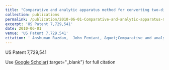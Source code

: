 ```yaml
---
title: "Comparative and analytic apparatus method for converting two-dimensional bit map data into three-dimensional data"
collection: publications
permalink: /publication/2010-06-01-Comparative-and-analytic-apparatus-method-for-converting-two-dimensional-bit-map-data-into-three-dimensional-data
excerpt: 'US Patent 7,729,541'
date: 2010-06-01
venue: 'US Patent 7,729,541'
citation: ' Anshuman Razdan,  John Femiani, &quot;Comparative and analytic apparatus method for converting two-dimensional bit map data into three-dimensional data.&quot; US Patent 7,729,541, 2010.'
---
```

US Patent 7,729,541

Use [Google Scholar](https://scholar.google.com/scholar?q=Comparative+and+analytic+apparatus+method+for+converting+two+dimensional+bit+map+data+into+three+dimensional+data){:target="_blank"} for full citation